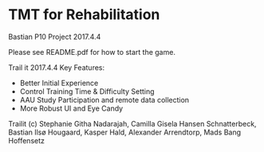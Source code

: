 # TMT for Rehabilitation
Bastian P10 Project 2017.4.4

Please see README.pdf for how to start the game.

Trail it 2017.4.4 Key Features:
 * Better Initial Experience
 * Control Training Time & Difficulty Setting
 * AAU Study Participation and remote data collection
 * More Robust UI and Eye Candy

Trailit (c) Stephanie Githa Nadarajah, Camilla Gisela Hansen 
Schnatterbeck, Bastian Ilsø Hougaard, Kasper Hald, Alexander Arrendtorp, 
Mads Bang Hoffensetz
